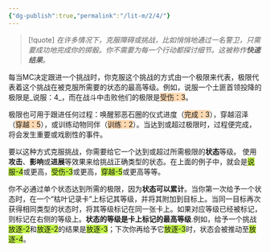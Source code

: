 ```yaml
---
{"dg-publish":true,"permalink":"/lit-m/2/4/"}
---
```


>[!quote]
>*在许多情况下，克服障碍或挑战，比如悄悄地通过一名警卫，只需要成功地完成你的掷骰。你不需要为每一个行动都探讨细节。这被称作**快速结果**。*

每当MC决定跟进一个挑战时，你克服这个挑战的方式由一个极限来代表，极限代表着这个挑战在被克服所需要的状态的最高等级。例如，说服一个土匪首领投降的极限是_说服：4_，而在战斗中击败他们的极限是<span style="background:#ffd8b1">受伤：3</span>。

极限也可用于跟进任何过程：唤醒邪恶石圈的仪式进度（<span style="background:#ffd8b1">完成：3</span>），穿越沼泽（<span style="background:#ffd8b1">穿越：5</span>），或训练动物同伴（<span style="background:#ffd8b1">训练：2</span>）。当达到或超过极限时，过程便完成，将会发生重要或戏剧性的事件。

要以这种方式克服挑战，你需要给它一个达到或超过所需极限的**状态**等级。 使用**攻击**、**影响**或**进展**等效果来给挑战正确类型的状态。在上面的例子中，就会是<span style="background:#bfef45">说服-4</span>或更高，<span style="background:#bfef45">受伤-3</span>或更高，<span style="background:#bfef45">穿越-5</span>或更高等等。

你不必通过单个状态达到所需的极限，因为**状态可以累计**。当你第一次给予一个状态时，在一个“枯叶记录卡”上标记其等级，并将其附加到目标上。当同一目标再次获得相同类型的状态时，将其等级标记在同一张卡上。如果对应等级已经被标记，则标记在右侧的等级上。**状态的等级是卡上标记的最高等级**.例如，给予一个挑战<span style="background:#bfef45">放逐-2</span>和<span style="background:#bfef45">放逐-2</span>的结果是<span style="background:#bfef45">放逐-3</span>；下次你再给予它<span style="background:#bfef45">放逐-3</span>时，状态会被推动至<span style="background:#bfef45">放逐-4</span>。